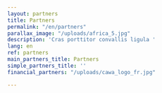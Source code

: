 ```yaml
---
layout: partners
title: Partners
permalink: "/en/partners"
parallax_image: "/uploads/africa_5.jpg"
description: 'Cras porttitor convallis ligula '
lang: en
ref: partners
main_partners_title: Partners
simple_partners_title: ''
financial_partners: "/uploads/cawa_logo_fr.jpg"

---
```

